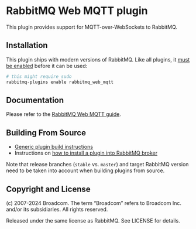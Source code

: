 # RabbitMQ Web MQTT plugin

This plugin provides support for MQTT-over-WebSockets to RabbitMQ.

## Installation

This plugin ships with modern versions of RabbitMQ.
Like all plugins, it [must be enabled](https://www.rabbitmq.com/plugins.html) before it can be used:

``` bash
# this might require sudo
rabbitmq-plugins enable rabbitmq_web_mqtt
```

## Documentation

Please refer to the [RabbitMQ Web MQTT guide](https://www.rabbitmq.com/web-mqtt.html).


## Building From Source

 * [Generic plugin build instructions](https://www.rabbitmq.com/plugin-development.html)
 * Instructions on [how to install a plugin into RabbitMQ broker](https://www.rabbitmq.com/plugins.html#installing-plugins)

Note that release branches (`stable` vs. `master`) and target RabbitMQ version need to be taken into account
when building plugins from source.


## Copyright and License

(c) 2007-2024 Broadcom. The term “Broadcom” refers to Broadcom Inc. and/or its subsidiaries. All rights reserved.

Released under the same license as RabbitMQ. See LICENSE for details.
